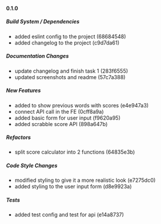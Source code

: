 #### 0.1.0

##### Build System / Dependencies

- added eslint config to the project (68684548)
- added changelog to the project (c9d7da61)

##### Documentation Changes

- update changelog and finish task 1 (283f6555)
- updated screenshots and readme (57c7a388)

##### New Features

- added to show previous words with scores (e4e947a3)
- connect API call in the FE (0cff8a9a)
- added basic form for user input (f9620a95)
- added scrabble score API (898a647b)

##### Refactors

- split score calculator into 2 functions (64835e3b)

##### Code Style Changes

- modified styling to give it a more realistic look (e7275dc0)
- added styling to the user input form (d8e9923a)

##### Tests

- added test config and test for api (e14a8737)
